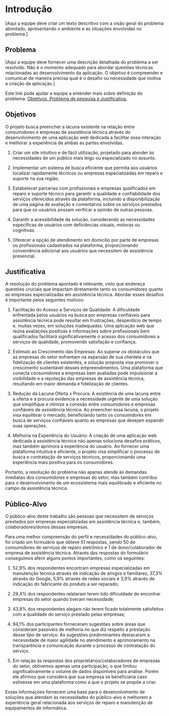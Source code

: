 # Introdução

[Aqui a equipe deve criar um texto descritivo com a visão geral do problema abordado, apresentando o ambiente e as situações envolvidas no problema.]

## Problema
[Aqui a equipe deve fornecer uma descrição detalhada do problema a ser resolvido. Não é o momento adequado para abordar questões técnicas relacionadas ao desenvolvimento da aplicação. O objetivo é compreender e comunicar de maneira precisa qual é o desafio ou necessidade que motiva a criação da aplicação.]

Este link pode ajudar a equipe a entender mais sobre definição do problema: [Objetivos, Problema de pesquisa e Justificativa.](https://medium.com/@versioparole/objetivos-problema-de-pesquisa-e-justificativa-c98c8233b9c3)


## Objetivos

O projeto busca preencher a lacuna existente na relação entre consumidores e empresas de assistência técnica através do desenvolvimento de uma aplicação web dedicada a facilitar essa interação e melhorar a experiência de ambas as partes envolvidas. 
  
1. Criar um site intuitivo e de fácil utilização, projetado para atender às necessidades de um público mais leigo ou especializado no assunto.

2. Implementar um sistema de busca eficiente que permita aos usuários localizar rapidamente técnicos ou empresas especializadas em reparo e suporte na sua região.

3. Estabelecer parcerias com profissionais e empresas qualificados em reparo e suporte técnico para garantir a qualidade e confiabilidade dos serviços oferecidos através da plataforma, incluindo a disponibilização de uma página de avaliação e comentários sobre os serviços prestados para que os usuários possam verificar a opinião de outras pessoas.

4. Garantir a acessibilidade da solução, considerando as necessidades específicas de usuários com deficiências visuais, motoras ou cognitivas.
   
5. Oferecer a opção de atendimento em domicílio por parte de empresas ou profissionais cadastrados na plataforma, proporcionando conveniência adicional aos usuários que necessitem de assistência presencial.

## Justificativa

A resolução do problema apontado é relevante, visto que endereça questões cruciais que impactam diretamente tanto os consumidores quanto as empresas especializadas em assistência técnica. Abordar esses desafios é importante pelos seguintes motivos: 
  
1. Facilitação do Acesso a Serviços de Qualidade: A dificuldade enfrentada pelos usuários na busca por empresas confiáveis para assistência técnica pode resultar em frustrações, desperdício de tempo e, muitas vezes, em soluções inadequadas. Uma aplicação web que reúna avaliações positivas e informações sobre profissionais bem qualificados facilitará significativamente o acesso dos consumidores a serviços de qualidade, promovendo satisfação e confiança. 

2. Estímulo ao Crescimento das Empresas: Ao superar os obstáculos que as empresas do setor enfrentam na expansão de sua clientela e na fidelização de clientes existentes, a solução proposta visa promover o crescimento sustentável desses empreendimentos. Uma plataforma que conecta consumidores a empresas bem avaliadas pode impulsionar a visibilidade e a reputação das empresas de assistência técnica, resultando em maior demanda e fidelização de clientes.  

3. Redução da Lacuna Oferta x Procura: A existência de uma lacuna entre a oferta e a procura evidencia a necessidade urgente de uma solução que simplifique e otimize a conexão entre consumidores e empresas confiáveis de assistência técnica. Ao preencher essa lacuna, o projeto visa equilibrar o mercado, beneficiando tanto os consumidores em busca de serviços confiáveis quanto as empresas que desejam expandir suas operações.  

4. Melhoria na Experiência do Usuário: A criação de uma aplicação web dedicada à assistência técnica não apenas soluciona desafios práticos, mas também aprimora a experiência do usuário. Ao fornecer uma plataforma intuitiva e eficiente, o projeto visa simplificar o processo de busca e contratação de serviços técnicos, proporcionando uma experiência mais positiva para os consumidores. 

Portanto, a resolução do problema não apenas atende às demandas imediatas dos consumidores e empresas do setor, mas também contribui para o desenvolvimento de um ecossistema mais equilibrado e eficiente no campo da assistência técnica. 

## Público-Alvo

O público-alvo deste trabalho são pessoas que necessitem de serviços prestados por empresas especializadas em assistência técnica e, também, colaboradores/donos dessas empresas. 

Para uma melhor compreensão do perfil e necessidades do público-alvo, foi criado um formulário que obteve 51 respostas, sendo 50 de consumidores de serviços de reparo eletrônico e 1 de dono/colaborador de empresa de assistência técnica. Através das respostas do formulário conseguimos aferir alguns pontos importantes, como os seguintes:

1.	52,9% dos respondentes encontram empresas especializadas em manutenção técnica através de indicação de amigos e familiares, 37,3% através do Google, 5,9% através de redes sociais e 3,9% através de indicação do fabricante do produto a ser reparado;

2.	29,4% dos respondentes relataram terem tido dificuldade de encontrar empresas do setor quando tiveram necessidade;

3.	43,8% dos respondentes alegam não terem ficado totalmente satisfeitos com a qualidade do serviço prestado pelas empresas;
   
4.	94,1% dos participantes forneceram sugestões sobre áreas que consideram passíveis de melhoria no que diz respeito à prestação desse tipo de serviço. As sugestões predominantes destacaram a necessidade de maior agilidade no atendimento e aprimoramento na transparência e comunicação durante o processo de contratação do serviço.
   
5.	Em relação às respostas dos proprietários/colaboradores de empresas do setor, obtivemos apenas uma participação, o que limitou significativamente o volume de dados disponíveis para análise. Porém ele afirmou que considera que sua empresa se beneficiaria caso estivesse em uma plataforma como a que o projeto se propõe a criar. 

Essas informações fornecem uma base para o desenvolvimento de soluções que atendam às necessidades do público-alvo e melhorem a experiência geral relacionada aos serviços de reparo e manutenção de equipamentos de informática.
